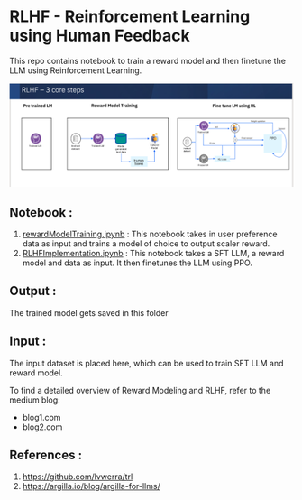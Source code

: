# RLHF - Reinforcement Learning using Human Feedback 
This repo contains notebook to train a reward model and then finetune the LLM using Reinforcement Learning. 

![RLHF](./Screenshots/Screenshot%202023-07-21%20at%209.27.53%20AM.png)

## Notebook :
1. [rewardModelTraining.ipynb](../7.%20Feedback%20%26%20Reward%20Model/notebooks/rewardModelTraining.ipynb) : This notebook takes in user preference data as input and trains a model of choice to output scaler reward.
2. [RLHFImplementation.ipynb](../7.%20Feedback%20%26%20Reward%20Model/notebooks/RLHFImplementation.ipynb) : This notebook takes a SFT LLM, a reward model and data as input. It then finetunes the LLM using PPO.

## Output :
The trained model gets saved in this folder

## Input :
The input dataset is placed here, which can be used to train SFT LLM and reward model.

To find a detailed overview of Reward Modeling and RLHF, refer to the medium blog:
- blog1.com
- blog2.com

## References :

1. https://github.com/lvwerra/trl
2. https://argilla.io/blog/argilla-for-llms/

